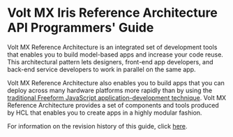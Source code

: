                     
# Volt MX Iris Reference Architecture API Programmers' Guide

Volt MX  Reference Architecture is an integrated set of development tools that enables you to build model-based apps and increase your code reuse. This architectural pattern lets designers, front-end app developers, and back-end service developers to work in parallel on the same app.

Volt MX  Reference Architecture also enables you to build apps that you can deploy across many hardware platforms more rapidly than by using the [traditional Freeform JavaScript application-development technique](../../../Iris/iris_user_guide/Content/CreateNewProject.md). Volt MX Reference Architecture provides a set of components and tools produced by HCL that enables you to create apps in a highly modular fashion.

For information on the revision history of this guide, click [here](Revision_History_Home.md#revision-history).
